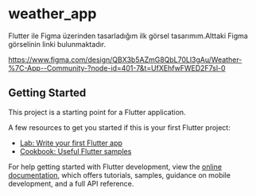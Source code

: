 # weather_app

Flutter ile Figma üzerinden tasarladığım ilk görsel tasarımım.Alttaki Figma görselinin linki bulunmaktadır.

https://www.figma.com/design/QBX3b5AZmG8QbL70Ll3gAu/Weather-%7C-App--Community-?node-id=401-7&t=UfXEhfwFWED2F7sl-0

## Getting Started

This project is a starting point for a Flutter application.

A few resources to get you started if this is your first Flutter project:

- [Lab: Write your first Flutter app](https://docs.flutter.dev/get-started/codelab)
- [Cookbook: Useful Flutter samples](https://docs.flutter.dev/cookbook)

For help getting started with Flutter development, view the
[online documentation](https://docs.flutter.dev/), which offers tutorials,
samples, guidance on mobile development, and a full API reference.
